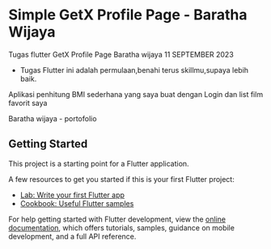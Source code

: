 # Simple GetX Profile Page - Baratha Wijaya

Tugas flutter GetX Profile Page Baratha wijaya 11 SEPTEMBER 2023

- Tugas Flutter ini adalah permulaan,benahi terus skillmu,supaya lebih baik.

Aplikasi penhitung BMI sederhana yang saya buat dengan Login dan list film favorit saya

Baratha wijaya - portofolio


## Getting Started

This project is a starting point for a Flutter application.

A few resources to get you started if this is your first Flutter project:

- [Lab: Write your first Flutter app](https://docs.flutter.dev/get-started/codelab)
- [Cookbook: Useful Flutter samples](https://docs.flutter.dev/cookbook)

For help getting started with Flutter development, view the
[online documentation](https://docs.flutter.dev/), which offers tutorials,
samples, guidance on mobile development, and a full API reference.
